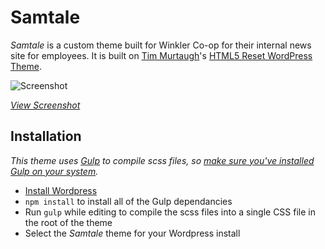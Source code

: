 #  Samtale

*Samtale* is a custom theme built for Winkler Co-op for their internal news site for employees. It is built on <a href="https://github.com/murtaugh">Tim Murtaugh</a>'s <a href="https://github.com/murtaugh/HTML5-Reset-Wordpress-Theme">HTML5 Reset WordPress Theme</a>.

![Screenshot](https://d13yacurqjgara.cloudfront.net/users/117659/screenshots/2223890/internal_communications_example_post___co-op_internal_communications__20150901__1x.png)

*[View Screenshot](https://dribbble.com/shots/2223890-Internal-Communications-Blog-WIP)*

## Installation

*This theme uses [Gulp](http://gulpjs.com) to compile scss files, so [make sure you've installed Gulp on your system](https://github.com/gulpjs/gulp/blob/master/docs/getting-started.md).*

* [Install Wordpress](https://wordpress.org/download/)
* `npm install` to install all of the Gulp dependancies
* Run `gulp` while editing to compile the scss files into a single CSS file in the root of the theme
* Select the *Samtale* theme for your Wordpress install
